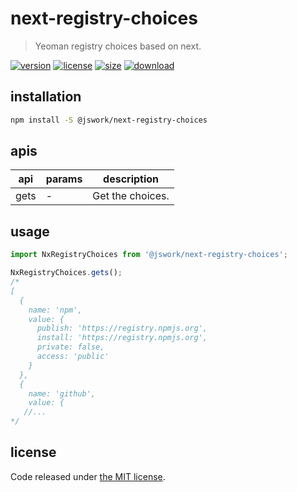 # next-registry-choices
> Yeoman registry choices based on next.

[![version][version-image]][version-url]
[![license][license-image]][license-url]
[![size][size-image]][size-url]
[![download][download-image]][download-url]

## installation
```bash
npm install -S @jswork/next-registry-choices
```

## apis
| api  | params | description      |
| ---- | ------ | ---------------- |
| gets | -      | Get the choices. |

## usage
```js
import NxRegistryChoices from '@jswork/next-registry-choices';

NxRegistryChoices.gets();
/*
[
  {
    name: 'npm',
    value: {
      publish: 'https://registry.npmjs.org',
      install: 'https://registry.npmjs.org',
      private: false,
      access: 'public'
    }
  },
  {
    name: 'github',
    value: {
   //...   
*/
```

## license
Code released under [the MIT license](https://github.com/afeiship/next-registry-choices/blob/master/LICENSE.txt).

[version-image]: https://img.shields.io/npm/v/@jswork/next-registry-choices
[version-url]: https://npmjs.org/package/@jswork/next-registry-choices

[license-image]: https://img.shields.io/npm/l/@jswork/next-registry-choices
[license-url]: https://github.com/afeiship/next-registry-choices/blob/master/LICENSE.txt

[size-image]: https://img.shields.io/bundlephobia/minzip/@jswork/next-registry-choices
[size-url]: https://github.com/afeiship/next-registry-choices/blob/master/dist/next-registry-choices.min.js

[download-image]: https://img.shields.io/npm/dm/@jswork/next-registry-choices
[download-url]: https://www.npmjs.com/package/@jswork/next-registry-choices
